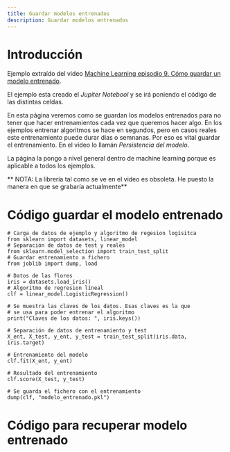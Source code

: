 ```yaml
---
title: Guardar modelos entrenados
description: Guardar modelos entrenados
---
```


# Introducción

Ejemplo extraído del video [Machine Learning episodio 9. Cómo guardar un modelo entrenado](https://www.youtube.com/watch?v=5X3xWlJ2Ozw).

El ejemplo esta creado el *Jupiter Notebool* y se irá poniendo el código de las distintas celdas.

En esta página veremos como se guardan los modelos entrenados para no tener que hacer entrenamientos cada vez que queremos hacer algo. En los ejemplos entrenar algoritmos se hace en segundos, pero en casos reales este entrenamiento puede durar dias o semnanas. Por eso es vital guardar el entrenamiento. En el video lo llamán *Persistencia del modelo*. 

La página la pongo a nivel general dentro de machine learning porque es aplicable a todos los ejemplos.

** NOTA: La librería tal como se ve en el video es obsoleta. He puesto la manera en que se grabaría actualmente**

# Código guardar el modelo entrenado

```tpl
# Carga de datos de ejemplo y algoritmo de regesion logísitca
from sklearn import datasets, linear_model
# Separación de datos de test y reales
from sklearn.model_selection import train_test_split
# Guardar entrenamiento a fichero
from joblib import dump, load
```
```tpl
# Datos de las flores
iris = datasets.load_iris()
# Algoritmo de regresion líneal
clf = linear_model.LogisticRegression()
```
```tpl
# Se muestra las claves de los datos. Esas claves es la que 
# se usa para poder entrenar el algoritmo
print("Claves de los datos: ", iris.keys())
```
```tpl
# Separación de datos de entrenamiento y test
X_ent, X_test, y_ent, y_test = train_test_split(iris.data, iris.target)
```
```tpl
# Entrenamiento del modelo
clf.fit(X_ent, y_ent)
```
```tpl
# Resultado del entrenamiento
clf.score(X_test, y_test)
```
```tpl
# Se guarda el fichero con el entrenamiento
dump(clf, "modelo_entrenado.pkl")
```

# Código para recuperar modelo entrenado
```tpl

```


```tpl

```